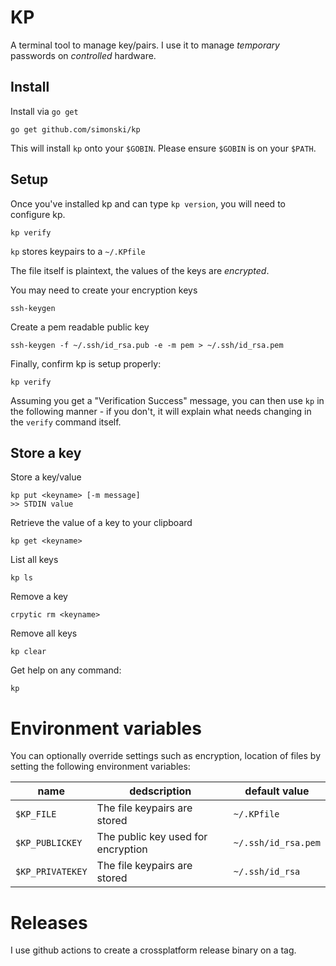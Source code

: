 # KP

A terminal tool to manage key/pairs. I use it to manage *temporary* passwords on *controlled* hardware.

## Install

Install via `go get`

	go get github.com/simonski/kp

This will install `kp` onto your `$GOBIN`. Please ensure `$GOBIN` is on your `$PATH`.

## Setup

Once you've installed kp and can type `kp version`, you will need to configure kp.

	kp verify

`kp` stores keypairs to a `~/.KPfile`

The file itself is plaintext, the values of the keys are *encrypted*.


You may need to create your encryption keys

	ssh-keygen

Create a pem readable public key

	ssh-keygen -f ~/.ssh/id_rsa.pub -e -m pem > ~/.ssh/id_rsa.pem

Finally, confirm kp is setup properly:

	kp verify

Assuming you get a "Verification Success" message, you can then use `kp` in the following manner - if you don't, it will explain what needs changing in the `verify` command itself.

## Store a key

Store a key/value

	kp put <keyname> [-m message]
	>> STDIN value

Retrieve the value of a key to your clipboard

	kp get <keyname>

List all keys

	kp ls

Remove a key

	crpytic rm <keyname>

Remove all keys

	kp clear

Get help on any command:

	kp

# Environment variables

You can optionally override settings such as encryption, location of files by setting the following environment variables:

|name|dedscription|default value|
-----|------------|-------------|
`$KP_FILE`|The file keypairs are stored|`~/.KPfile`
`$KP_PUBLICKEY`|The public key used for encryption|`~/.ssh/id_rsa.pem`
`$KP_PRIVATEKEY`|The file keypairs are stored|`~/.ssh/id_rsa`

# Releases

I use github actions to create a crossplatform release binary on a tag.

